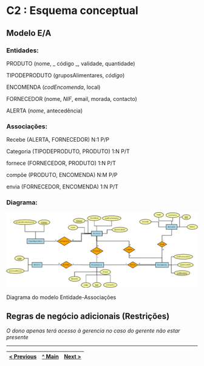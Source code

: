 # C2 : Esquema conceptual

## Modelo E/A


### Entidades: 

PRODUTO (nome, _ código _, validade, quantidade)

TIPODEPRODUTO (gruposAlimentares, _código_)

ENCOMENDA (_codEncomenda_, local)

FORNECEDOR (nome, _NIF_, email, morada, contacto)

ALERTA (_nome_, antecedência)


### Associações:


Recebe (ALERTA, FORNECEDOR)			       N:1 P/P

Categoria (TIPODEPRODUTO, PRODUTO)     1:N P/T

fornece (FORNECEDOR, PRODUTO)		       1:N P/T

compõe (PRODUTO, ENCOMENDA)            N:M P/P

envia (FORNECEDOR, ENCOMENDA)          1:N P/T


### Diagrama: 
![An alternative description](imagens/Diagrama1.png)   

Diagrama do modelo Entidade-Associações  


## Regras de negócio adicionais (Restrições)
_O dono apenas terá acesso à gerencia no caso do gerente não estar presente_

---
[< Previous](rebd01.md) | [^ Main](https://github.com/TCM21-SIBD03/reportSIBD) | [Next >](rebd03.md)
:--- | :---: | ---: 
